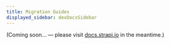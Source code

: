 ```yaml
---
title: Migration Guides
displayed_sidebar: devDocsSidebar
---
```


(Coming soon… — please visit [docs.strapi.io](https://docs.strapi.io/developer-docs/latest/update-migration-guides/migration-guides.html) in the meantime.)